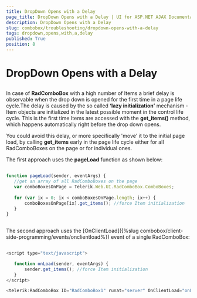 ```yaml
---
title: DropDown Opens with a Delay
page_title: DropDown Opens with a Delay | UI for ASP.NET AJAX Documentation
description: DropDown Opens with a Delay
slug: combobox/troubleshooting/dropdown-opens-with-a-delay
tags: dropdown,opens,with,a,delay
published: True
position: 8
---
```


# DropDown Opens with a Delay



## 

In case of **RadComboBox** with a high number of Items a brief delay is observable when the drop down is opened for the first time in a page life cycle.The delay is caused by the so called **‘lazy initialization’** mechanism - Item objects are initialized in the latest possible moment in the control life cycle. This is the first time Items are accessed with the **get_items()** method, which happens automatically right before the drop down opens.

You could avoid this delay, or more specifically 'move' it to the initial page load, by calling **get_items** early in the page life cycle either for all RadComboBoxes on the page or for individual ones.

The first approach uses the **pageLoad** function as shown below:

````JavaScript
	 
function pageLoad(sender, eventArgs) {
   //get an array of all RadComboBoxes on the page
   var comboBoxesOnPage = Telerik.Web.UI.RadComboBox.ComboBoxes;
   
   for (var ix = 0; ix < comboBoxesOnPage.length; ix++) {
	   comboBoxesOnPage[ix].get_items(); //force Item initialization
   }
}
				
````



The second approach uses the [OnClientLoad]({%slug combobox/client-side-programming/events/onclientload%}) event of a single RadComboBox:

````JavaScript
	     
<script type="text/javascript">

   function onLoad(sender, eventArgs) {
	   sender.get_items(); //force Item initialization
   }
</script>

<telerik:RadComboBox ID="RadComboBox1" runat="server" OnClientLoad="onLoad" /> 
				
````


